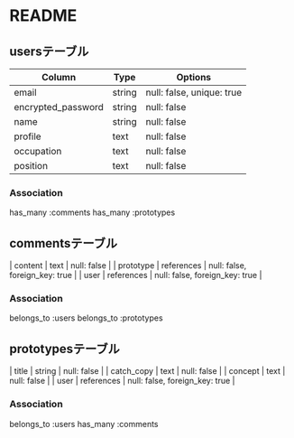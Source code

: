 # README

## usersテーブル
| Column | Type       | Options                        |
| ------ | ---------- | ------------------------------ |
| email   | string | null: false, unique: true |
| encrypted_password  | string | null: false |
| name| string | null: false |
| profile | text | null: false |
| occupation | text | null: false |
| position | text | null: false |

### Association
has_many :comments
has_many :prototypes

## commentsテーブル
| content | text | null: false |
| prototype | references | null: false, foreign_key: true |
| user | references | null: false, foreign_key: true |

### Association
belongs_to :users
belongs_to :prototypes

## prototypesテーブル
| title | string | null: false |
| catch_copy | text | null: false |
| concept | text | null: false |
| user | references | null: false, foreign_key: true |

### Association
belongs_to :users
has_many :comments

